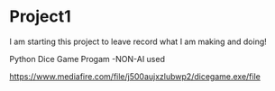 # Project1

I am starting this project to leave record what I am making and doing!


Python Dice Game Progam
-NON-AI used

https://www.mediafire.com/file/j500aujxzlubwp2/dicegame.exe/file
